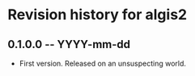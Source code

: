 # Revision history for algis2

## 0.1.0.0 -- YYYY-mm-dd

* First version. Released on an unsuspecting world.
